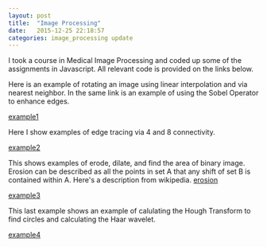 ```yaml
---
layout: post
title:  "Image Processing"
date:   2015-12-25 22:18:57
categories: image_processing update
---
```


I took a course in Medical Image Processing and coded up some of the assignments in Javascript. All relevant code is provided on the links below.

Here is an example of rotating an image using linear interpolation and via nearest neighbor.  In the same link is an example of using the Sobel Operator to enhance edges.

[example1](/examples/ImageProcessing/ex1/)

Here I show examples of edge tracing via 4 and 8 connectivity.

[example2](/examples/ImageProcessing/ex2/)

This shows examples of erode, dilate, and find the area of binary image. Erosion can be described as all the points in set A that any shift of set B is contained within A. Here's a description from wikipedia. [erosion](https://en.wikipedia.org/wiki/Erosion_(morphology))

[example3](/examples/ImageProcessing/ex3/)

This last example shows an example of calulating the Hough Transform to find circles and calculating the Haar wavelet.

[example4](/examples/ImageProcessing/ex4/)
